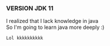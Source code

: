### VERSION JDK 11
I realized that I lack knowledge in java<br />
So I'm going to learn java more deeply :)<br />

```
Lol kkkkkkkkkk
```